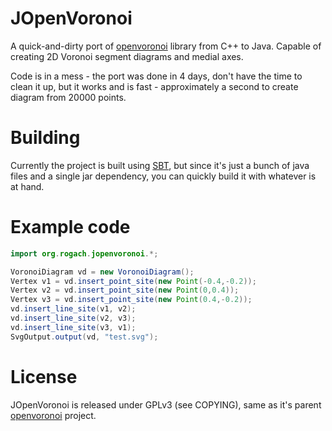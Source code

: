 JOpenVoronoi
============

A quick-and-dirty port of [openvoronoi](https://github.com/aewallin/openvoronoi) library from C++ to Java.
Capable of creating 2D Voronoi segment diagrams and medial axes.

Code is in a mess - the port was done in 4 days, don't have the time to clean it up, but it works and is fast -
approximately a second to create diagram from 20000 points.

Building
========
Currently the project is built using [SBT](http://www.scala-sbt.org/), but since it's just a bunch
of java files and a single jar dependency, you can quickly build it with whatever is at hand.

Example code
============

```java
import org.rogach.jopenvoronoi.*;

VoronoiDiagram vd = new VoronoiDiagram();
Vertex v1 = vd.insert_point_site(new Point(-0.4,-0.2));
Vertex v2 = vd.insert_point_site(new Point(0,0.4));
Vertex v3 = vd.insert_point_site(new Point(0.4,-0.2));
vd.insert_line_site(v1, v2);
vd.insert_line_site(v2, v3);
vd.insert_line_site(v3, v1);
SvgOutput.output(vd, "test.svg");
```

License
=======
JOpenVoronoi is released under GPLv3 (see COPYING), same as it's parent
 [openvoronoi](https://github.com/aewallin/openvoronoi) project.